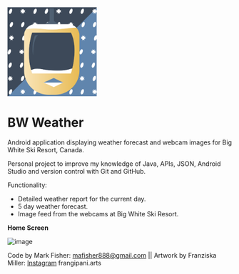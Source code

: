 <img src="https://raw.githubusercontent.com/MeloMark89/BW_Weather/main/App%20Icon.png" width="200" height="200" />

# BW Weather
Android application displaying weather forecast and webcam images for Big White Ski Resort, Canada.

Personal project to improve my knowledge of Java, APIs, JSON, Android Studio and version control with Git and GitHub.

Functionality:
- Detailed weather report for the current day.
- 5 day weather forecast.
- Image feed from the webcams at Big White Ski Resort.
 
 **Home Screen**
 
 ![image](https://user-images.githubusercontent.com/65376138/114907725-37cef300-9dd0-11eb-81a7-ddd506660b71.png)

Code by Mark Fisher: mafisher888@gmail.com ||
Artwork by Franziska Miller: [Instagram](https://www.instagram.com/frangipani.arts/) frangipani.arts
